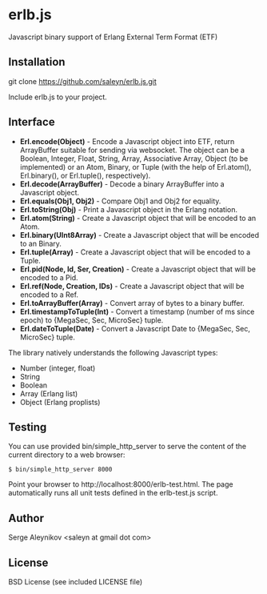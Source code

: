 erlb.js
=======

Javascript binary support of Erlang External Term Format (ETF)

Installation
------------

git clone https://github.com/saleyn/erlb.js.git

Include erlb.js to your project.

Interface
---------

* <b>Erl.encode(Object)</b> - Encode a Javascript object into ETF, return ArrayBuffer
    suitable for sending via websocket. The object can be a Boolean, Integer, Float,
    String, Array, Associative Array, Object (to be implemented) or an Atom, Binary,
    or Tuple (with the help of Erl.atom(), Erl.binary(), or Erl.tuple(), respectively).
* <b>Erl.decode(ArrayBuffer)</b> - Decode a binary ArrayBuffer into a Javascript object.
* <b>Erl.equals(Obj1, Obj2)</b> - Compare Obj1 and Obj2 for equality.
* <b>Erl.toString(Obj)</b> - Print a Javascript object in the Erlang notation.
* <b>Erl.atom(String)</b> - Create a Javascript object that will be encoded to an Atom.
* <b>Erl.binary(UInt8Array)</b> - Create a Javascript object that will be encoded to an Binary.
* <b>Erl.tuple(Array)</b> - Create a Javascript object that will be encoded to a Tuple.
* <b>Erl.pid(Node, Id, Ser, Creation)</b> - Create a Javascript object that will be encoded to a Pid.
* <b>Erl.ref(Node, Creation, IDs)</b> - Create a Javascript object that will be encoded to a Ref.
* <b>Erl.toArrayBuffer(Array)</b> - Convert array of bytes to a binary buffer.
* <b>Erl.timestampToTuple(Int)</b> - Convert a timestamp (number of ms since epoch) to
    {MegaSec, Sec, MicroSec} tuple.
* <b>Erl.dateToTuple(Date)</b> - Convert a Javascript Date to
    {MegaSec, Sec, MicroSec} tuple.

The library natively understands the following Javascript types:

* Number (integer, float)
* String
* Boolean
* Array (Erlang list)
* Object (Erlang proplists)

Testing
-------

You can use provided bin/simple_http_server to serve the content of the current directory
to a web browser:

```shell
$ bin/simple_http_server 8000
```
Point your browser to http://localhost:8000/erlb-test.html.
The page automatically runs all unit tests defined in the erlb-test.js script.

Author
------

Serge Aleynikov &lt;saleyn at gmail dot com&gt;

License
-------

BSD License (see included LICENSE file)
